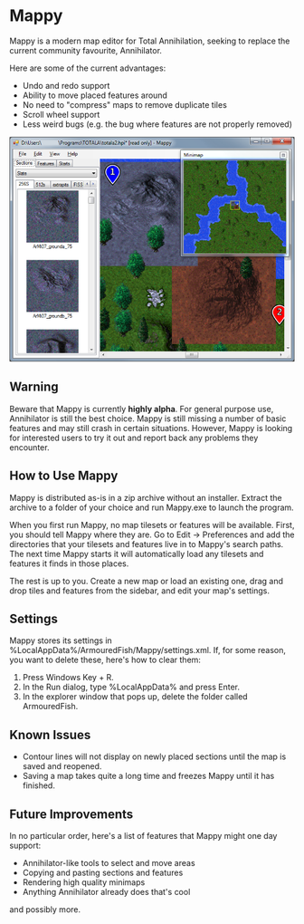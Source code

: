 Mappy
=====

Mappy is a modern map editor for Total Annihilation, seeking to replace the current community favourite, Annihilator.

Here are some of the current advantages:
* Undo and redo support
* Ability to move placed features around
* No need to "compress" maps to remove duplicate tiles
* Scroll wheel support
* Less weird bugs (e.g. the bug where features are not properly removed)

![Screenshot](screenshot.png?raw=true)

Warning
-------

Beware that Mappy is currently **highly alpha**. For general purpose use, Annihilator is still the best choice. Mappy is still missing a number of basic features and may still crash in certain situations. However, Mappy is looking for interested users to try it out and report back any problems they encounter.

How to Use Mappy
----------------

Mappy is distributed as-is in a zip archive without an installer. Extract the archive to a folder of your choice and run Mappy.exe to launch the program.

When you first run Mappy, no map tilesets or features will be available. First, you should tell Mappy where they are. Go to Edit -> Preferences and add the directories that your tilesets and features live in to Mappy's search paths. The next time Mappy starts it will automatically load any tilesets and features it finds in those places.

The rest is up to you. Create a new map or load an existing one, drag and drop tiles and features from the sidebar, and edit your map's settings.

Settings
--------

Mappy stores its settings in %LocalAppData%/ArmouredFish/Mappy/settings.xml. If, for some reason, you want to delete these, here's how to clear them:

1. Press Windows Key + R.
2. In the Run dialog, type %LocalAppData% and press Enter.
3. In the explorer window that pops up, delete the folder called ArmouredFish.

Known Issues
------------

* Contour lines will not display on newly placed sections until the map is saved and reopened.
* Saving a map takes quite a long time and freezes Mappy until it has finished.

Future Improvements
-------------------

In no particular order, here's a list of features that Mappy might one day support:

* Annihilator-like tools to select and move areas
* Copying and pasting sections and features
* Rendering high quality minimaps
* Anything Annihilator already does that's cool

and possibly more.
